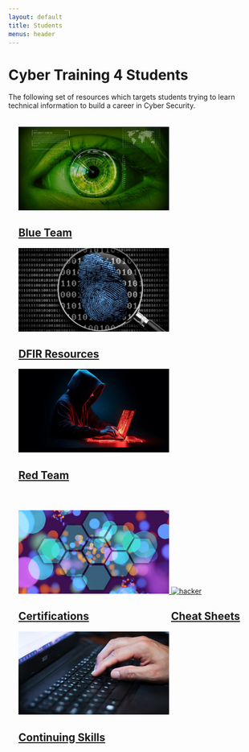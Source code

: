 ```yaml
---
layout: default
title: Students
menus: header
---
```


# Cyber Training 4 Students

The following set of resources which targets students trying to learn technical information to build a career in Cyber Security.

<div style="text-algin:center;width:100%">
<div style="display: table;margin:auto;padding:20px;">
  <div style="display: table-row">
  <a href="blueteam">
   <div class="hero-container" style="display: table-cell; margin:10px" >
    <img src="/assets/blueteam.jpg" alt="hacker" style="width:300px;">
    <div class="hero-content">
      <h2 style="15px;">Blue Team</h2>
    </div>
   </div>
   </a>
  <a href="dfir_resources">   
   <div class="hero-container" style="display: table-cell;">
    <img src="/assets/dfir.png" alt="hacker" style="width:300px;">
    <div class="hero-content">
     <h2 style="15px;">DFIR Resources</h2>
    </div>
   </div>
   </a>
  <a href="redteam">   
   <div class="hero-container" style="display: table-cell;">
    <img src="/assets/redteam2.jpg" alt="hacker" style="width:300px;">
    <div class="hero-content">
      <h2 style="15px;">Red Team</h2>
    </div>
   </div>
   </a>
  </div>
</div>
</div>

<div style="text-algin:center;width:100%">
<div style="display: table;margin:auto;padding:20px;">
  <div style="display: table-row">
  <a href="certifications">
   <div class="hero-container" style="display: table-cell; margin:10px" >
    <img src="/assets/certifications.jpg" alt="hacker" style="width:300px;">
    <div class="hero-content">
      <h2 style="15px;">Certifications</h2>
    </div>
   </div>
   </a>
  <a href="Cheat_Sheets">   
   <div class="hero-container" style="display: table-cell;">
    <img src="/assets/cheatsheets.jpg" alt="hacker" style="width:300px;">
    <div class="hero-content">
     <h2 style="15px;">Cheat Sheets</h2>
    </div>
   </div>
   </a>
  <a href="skills">   
   <div class="hero-container" style="display: table-cell;">
    <img src="/assets/continuing.jpg" alt="hacker" style="width:300px;">
    <div class="hero-content">
      <h2 style="15px;">Continuing Skills</h2>
    </div>
   </div>
   </a>
  </div>
</div>
</div>


